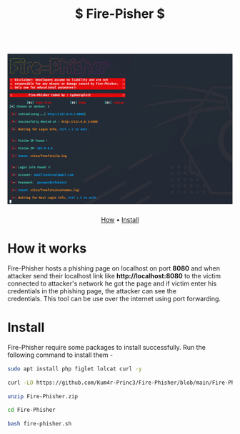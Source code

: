 <h1 align="center">$ Fire-Pisher $</h1>
<h1 align="center">
  <br>
  <img src="https://github.com/Kum4r-Princ3/Fire-Phisher/blob/main/fire-phiser.png" width="850px" alt="Fire-Phisher"></a>
</h1>
<p align="center">
  <a href="#how-it-works">How</a> •
  <a href="#install">Install </a> 
</p>


# How it works

Fire-Phisher hosts a phishing page on localhost on port **8080** and when attacker send their localhost link like **http://localhost:8080** to the victim connected to attacker's network he got the page and if victim enter his credentials in the phishing page, the attacker can see the <br> credentials.
This tool can be use over the internet using port forwarding.

# Install

Fire-Phisher require some packages to install successfully. Run the following command to install them -

```sh
sudo apt install php figlet lolcat curl -y
```
```sh
curl -LO https://github.com/Kum4r-Princ3/Fire-Phisher/blob/main/Fire-Phisher.zip
```
```sh
unzip Fire-Phisher.zip
```
```sh
cd Fire-Phisher
```
```sh
bash fire-phisher.sh
```







